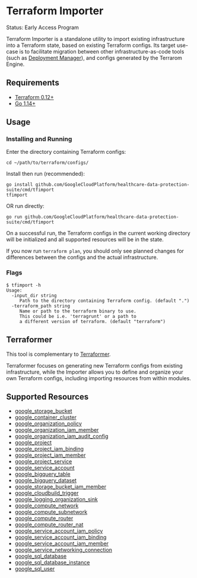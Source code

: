 # Terraform Importer

Status: Early Access Program

Terraform Importer is a standalone utility to import existing infrastructure
into a Terraform state, based on existing Terraform configs. Its target use-case
is to facilitate migration between other infrastructure-as-code tools (such as
[Deployment Manager](https://cloud.google.com/deployment-manager)), and configs
generated by the Terrarom Engine.

## Requirements

- [Terraform 0.12+](https://www.terraform.io/downloads.html)
- [Go 1.14+](https://golang.org/dl/)

## Usage

### Installing and Running

Enter the directory containing Terraform configs:

```shell
cd ~/path/to/terraform/configs/
```

Install then run (recommended):

```shell
go install github.com/GoogleCloudPlatform/healthcare-data-protection-suite/cmd/tfimport
tfimport
```

OR run directly:

```shell
go run github.com/GoogleCloudPlatform/healthcare-data-protection-suite/cmd/tfimport
```

On a successful run, the Terraform configs in the current working directory
will be initialized and all supported resources will be in the state.

If you now run `terraform plan`, you should only see planned changes for
differences between the configs and the actual infrastructure.

### Flags

```shell
$ tfimport -h
Usage:
  -input_dir string
     Path to the directory containing Terraform config. (default ".")
  -terraform_path string
     Name or path to the terraform binary to use.
     This could be i.e. 'terragrunt' or a path to
     a different version of terraform. (default "terraform")
```

## Terraformer

This tool is complementary to
[Terraformer](https://github.com/GoogleCloudPlatform/terraformer).

Terraformer focuses on generating new Terraform configs from existing
infrastructure, while the Importer allows you to define and organize your own
Terraform configs, including importing resources from within modules.

## Supported Resources

- [google_storage_bucket](https://www.terraform.io/docs/providers/google/r/storage_bucket.html)
- [google_container_cluster](https://www.terraform.io/docs/providers/google/r/container_cluster.html)
- [google_organization_policy](https://www.terraform.io/docs/providers/google/r/google_organization_policy.html)
- [google_organization_iam_member](https://www.terraform.io/docs/providers/google/r/google_organization_iam_member.html)
- [google_organization_iam_audit_config](https://www.terraform.io/docs/providers/google/r/google_organization_iam_audit_config.html)
- [google_project](https://www.terraform.io/docs/providers/google/r/google_project.html)
- [google_project_iam_binding](https://www.terraform.io/docs/providers/google/r/google_project_iam.html#google_project_iam_binding-1)
- [google_project_iam_member](https://www.terraform.io/docs/providers/google/r/google_project_iam.html#google_project_iam_member-1)
- [google_project_service](https://www.terraform.io/docs/providers/google/r/google_project_service.html)
- [google_service_account](https://www.terraform.io/docs/providers/google/r/google_service_account.html)
- [google_bigquery_table](https://www.terraform.io/docs/providers/google/r/bigquery_table.html)
- [google_bigquery_dataset](https://www.terraform.io/docs/providers/google/r/bigquery_dataset.html)
- [google_storage_bucket_iam_member](https://www.terraform.io/docs/providers/google/r/storage_bucket_iam.html#google_storage_bucket_iam_member)
- [google_cloudbuild_trigger](https://www.terraform.io/docs/providers/google/r/cloudbuild_trigger.html)
- [google_logging_organization_sink](https://www.terraform.io/docs/providers/google/r/logging_organization_sink.html)
- [google_compute_network](https://www.terraform.io/docs/providers/google/r/compute_network.html)
- [google_compute_subnetwork](https://www.terraform.io/docs/providers/google/r/compute_subnetwork.html)
- [google_compute_router](https://www.terraform.io/docs/providers/google/r/compute_router.html)
- [google_compute_router_nat](https://www.terraform.io/docs/providers/google/r/compute_router_nat.html)
- [google_service_account_iam_policy](https://www.terraform.io/docs/providers/google/r/google_service_account_iam.html)
- [google_service_account_iam_binding](https://www.terraform.io/docs/providers/google/r/google_service_account_iam.html)
- [google_service_account_iam_member](https://www.terraform.io/docs/providers/google/r/google_service_account_iam.html)
- [google_service_networking_connection](https://www.terraform.io/docs/providers/google/r/service_networking_connection.html)
- [google_sql_database](https://www.terraform.io/docs/providers/google/r/sql_database.html)
- [google_sql_database_instance](https://www.terraform.io/docs/providers/google/r/sql_database_instance.html)
- [google_sql_user](https://www.terraform.io/docs/providers/google/r/sql_user.html)

